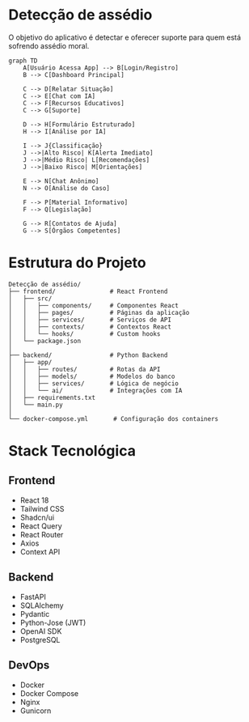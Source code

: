 # Detecção de assédio
O objetivo do aplicativo é detectar e oferecer suporte para quem está sofrendo assédio moral.
```mermaid
graph TD
    A[Usuário Acessa App] --> B[Login/Registro]
    B --> C[Dashboard Principal]
    
    C --> D[Relatar Situação]
    C --> E[Chat com IA]
    C --> F[Recursos Educativos]
    C --> G[Suporte]

    D --> H[Formulário Estruturado]
    H --> I[Análise por IA]
    
    I --> J{Classificação}
    J -->|Alto Risco| K[Alerta Imediato]
    J -->|Médio Risco| L[Recomendações]
    J -->|Baixo Risco| M[Orientações]
    
    E --> N[Chat Anônimo]
    N --> O[Análise do Caso]
    
    F --> P[Material Informativo]
    F --> Q[Legislação]
    
    G --> R[Contatos de Ajuda]
    G --> S[Órgãos Competentes]
```

# Estrutura do Projeto

```
Detecção de assédio/
├── frontend/               # React Frontend
│   ├── src/
│   │   ├── components/     # Componentes React
│   │   ├── pages/          # Páginas da aplicação
│   │   ├── services/       # Serviços de API
│   │   ├── contexts/       # Contextos React
│   │   └── hooks/          # Custom hooks
│   └── package.json
│
├── backend/                # Python Backend
│   ├── app/
│   │   ├── routes/         # Rotas da API
│   │   ├── models/         # Modelos do banco
│   │   ├── services/       # Lógica de negócio
│   │   └── ai/             # Integrações com IA
│   ├── requirements.txt
│   └── main.py
│
└── docker-compose.yml       # Configuração dos containers
```
# Stack Tecnológica

## Frontend
- React 18
- Tailwind CSS
- Shadcn/ui
- React Query
- React Router
- Axios
- Context API

## Backend
- FastAPI
- SQLAlchemy
- Pydantic
- Python-Jose (JWT)
- OpenAI SDK
- PostgreSQL

## DevOps
- Docker
- Docker Compose
- Nginx
- Gunicorn

